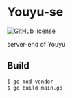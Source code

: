 # Youyu-se
[![GitHub license](https://img.shields.io/badge/license-MIT-blue.svg)](https://github.com/surplus-youyu/Youyu-se/blob/master/LICENSE)

server-end of Youyu



## Build

```bash
$ go mod vendor
$ go build main.go
```

